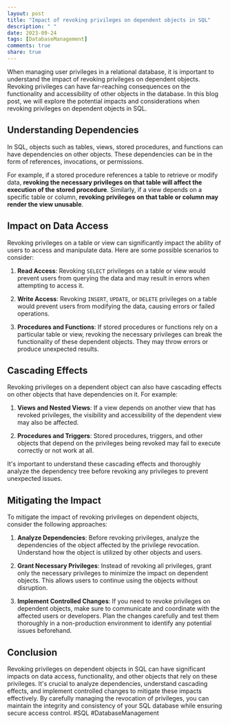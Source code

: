 ```yaml
---
layout: post
title: "Impact of revoking privileges on dependent objects in SQL"
description: " "
date: 2023-09-24
tags: [DatabaseManagement]
comments: true
share: true
---
```


When managing user privileges in a relational database, it is important to understand the impact of revoking privileges on dependent objects. Revoking privileges can have far-reaching consequences on the functionality and accessibility of other objects in the database. In this blog post, we will explore the potential impacts and considerations when revoking privileges on dependent objects in SQL.

## Understanding Dependencies

In SQL, objects such as tables, views, stored procedures, and functions can have dependencies on other objects. These dependencies can be in the form of references, invocations, or permissions. 

For example, if a stored procedure references a table to retrieve or modify data, **revoking the necessary privileges on that table will affect the execution of the stored procedure**. Similarly, if a view depends on a specific table or column, **revoking privileges on that table or column may render the view unusable**. 

## Impact on Data Access

Revoking privileges on a table or view can significantly impact the ability of users to access and manipulate data. Here are some possible scenarios to consider:

1. **Read Access**: Revoking `SELECT` privileges on a table or view would prevent users from querying the data and may result in errors when attempting to access it.

2. **Write Access**: Revoking `INSERT`, `UPDATE`, or `DELETE` privileges on a table would prevent users from modifying the data, causing errors or failed operations.

3. **Procedures and Functions**: If stored procedures or functions rely on a particular table or view, revoking the necessary privileges can break the functionality of these dependent objects. They may throw errors or produce unexpected results.

## Cascading Effects

Revoking privileges on a dependent object can also have cascading effects on other objects that have dependencies on it. For example:

1. **Views and Nested Views**: If a view depends on another view that has revoked privileges, the visibility and accessibility of the dependent view may also be affected.

2. **Procedures and Triggers**: Stored procedures, triggers, and other objects that depend on the privileges being revoked may fail to execute correctly or not work at all.

It's important to understand these cascading effects and thoroughly analyze the dependency tree before revoking any privileges to prevent unexpected issues.

## Mitigating the Impact

To mitigate the impact of revoking privileges on dependent objects, consider the following approaches:

1. **Analyze Dependencies**: Before revoking privileges, analyze the dependencies of the object affected by the privilege revocation. Understand how the object is utilized by other objects and users.

2. **Grant Necessary Privileges**: Instead of revoking all privileges, grant only the necessary privileges to minimize the impact on dependent objects. This allows users to continue using the objects without disruption.

3. **Implement Controlled Changes**: If you need to revoke privileges on dependent objects, make sure to communicate and coordinate with the affected users or developers. Plan the changes carefully and test them thoroughly in a non-production environment to identify any potential issues beforehand.

## Conclusion

Revoking privileges on dependent objects in SQL can have significant impacts on data access, functionality, and other objects that rely on these privileges. It's crucial to analyze dependencies, understand cascading effects, and implement controlled changes to mitigate these impacts effectively. By carefully managing the revocation of privileges, you can maintain the integrity and consistency of your SQL database while ensuring secure access control. #SQL #DatabaseManagement
